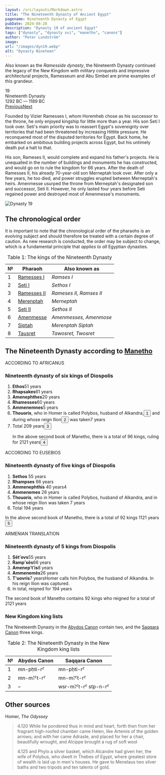 ```yaml
---
layout: /src/layouts/Markdown.astro
title: "The Nineteenth Dynasty of Ancient Egypt"
pagename: Nineteenth Dynasty of Egypt
pubDate: 2024-08-28
description: "Dynasty 19 of ancient Egypt"
tags: ["dynasty", "dynasty xvi", "manetho", "canons"]
author: "Peter Lundström"
image:
url: "/images/dyn19.webp"
alt: "Dynasty Nineteen"
---
```


<p class="lead">
Also known as the <i>Ramesside dynasty</i>, the Nineteenth Dynasty continued the legacy of the New Kingdom with military conquests and impressive architectural projects, Ramesseum and Abu Simbel are prime examples of this grandeur.
</p>
<div class="dynruta float-right ml-4 mb-3 mt-4">
	<div class="flex flex-col justify-center items-center [text-shadow:_0_1px_0_rgb(255_255_255_/_20%)]">
		<div class="text-9xl font-bold [text-shadow:_0_1px_0_rgb(255_255_255_/_40%)]">19</div>
		<div>Nineteenth Dynasty</div>
		<div>1292 BC &mdash; 1189 BC</div>
		<div class="w-full flex justify-between"><a href="/dynasty/18">Previous</a><a href="/dynasty/20">Next</a></div>
	</div>
</div>
<p>
Founded by Vizier Ramesses I, whom Horemheb chose as his successor to the throne, he only enjoyed kingship for little more than a year. His son Seti I took over. Seti's main priority was to reassert Egypt's sovereignty over territories that had been threatened by increasing Hittite pressure. He reconquered most of the disputed territories for Egypt. Back home, he embarked on ambitious building projects across Egypt, but his untimely death put a halt to that.
</p>
<p>
His son, Rameses II, would complete and expand his father's projects. He is unequalled in the number of buildings and monuments he has constructed, and would go on to rule the kingdom for 66 years. After the death of Ramesses II, his already 70-year-old son Merneptah took over. After only a few years, he too died, and power struggles erupted between Merneptah's heirs. Amenmesse usurped the throne from Merneptah's designated son and successor, Seti II. However, he only lasted four years before Seti regained power and destroyed most of Amenmesse's monuments.
</p>
<img class="w-full rounded-sm sm:rounded-xl my-10" src="/images/dyn19.webp" alt="Dynasty 19">
<h2 class="mt-10">The chronological order</h2>
<p>
It is important to note that the chronological order of the pharaohs is an evolving subject and should therefore be treated with a certain degree of caution. As new research is conducted, the order may be subject to change, which is a fundamental principle that <i>applies to all</i> Egyptian dynasties.
</p>
<table>
	<caption class="py-2 text-sm">Table 1: The kings of the Nineteenth Dynasty</caption>
	<thead>
		<tr>
			<th scope="col" class="w-5 text-center">№</th>
			<th scope="col" class="pl-3">Pharaoh</th>
			<th scope="col" class="pl-3">Also known as</th>
		</tr>
	</thead>
	<tbody>
		<tr><td>1</td><td><a href="/pharaohs/Ramesses-I">Ramesses I</a></td><td><em>Ramses I</em></td></tr>
		<tr><td>2</td><td><a href="/pharaohs/Seti-I">Seti I</a></td><td><em>Sethos I</em></td></tr>
		<tr><td>3</td><td><a href="/pharaohs/Ramesses-II">Ramesses II</a></td><td><em>Rameses II, Ramses II</m></td></tr>
		<tr><td>4</td><td><a href="/pharaohs/Merenptah">Merenptah</a></td><td><em>Merneptah</em></td></tr>
		<tr><td>5</td><td><a href="/pharaohs/Seti-II">Seti II</a></td><td><em>Sethos II</em></td></tr>
		<tr><td>6</td><td><a href="/pharaohs/Amenmesse">Amenmesse</a></td><td><em>Amenmesses, Amenmose</em></d></tr>
		<tr><td>7</td><td><a href="/pharaohs/Siptah">Siptah</a></td><td><em>Merenptah Siptah</em></td></tr>
		<tr><td>8</td><td><a href="/pharaohs/Tausret">Tausret</a></td><td><em>Tawosret, Twosret</em></td></tr>
	</tbody>
</table>

<h2 class="mt-10 pb-6 text-wrap">The Nineteenth Dynasty according to <a href="/authors/manetho">Manetho</a></h3>
<div class="dynasty">
	<div class="w-full">
		<div class="according">ACCORDING TO AFRICANUS</div>
		<h3>Nineteenth dynasty of six kings of Diospolis</h3>
		<ol class="farao">
			<li><b>Ethos</b><span class="y">51 years</span></li>
			<li><b>Rhapsakes</b><span class="y">61 years</span></li>
			<li><b>Amenephthes</b><span class="y">20 years</span></li>
			<li><b>Rhamesses</b><span class="y">60 years</span></li>
			<li><b>Ammenemnes</b><span class="y">5 years</span></li>
			<li>
				<b>Thouoris</b>, who in Homer is called Polybos, husband of Alkandra,<button popovertarget="pop01">1</button> and during whose reign Ilion<button popovertarget="pop02">2</button> was taken<span class="y"
					>7 years</span
				>
			</li>
			<li class="total">Total <span class="y">209 years<button popovertarget="pop03">3</button></span></li>
			<p>
				In the above second book of Manetho, there is a total of 96 kings, ruling for <span class="y">2121 years<button popovertarget="pop04">4</button></span>
			</p>
		</ol>
	</div>
	<div class="w-full">
		<div class="according">ACCORDING TO EUSEBIOS</div>
		<h3>Nineteenth dynasty of five kings of Diospolis</h3>
		<ol class="farao">
			<li><b>Sethos</b> <span class="y">55 years</span></li>
			<li><b>Rhampses</b> <span class="y">66 years</span></li>
			<li><b>Ammenephthis</b> <span class="y">40 years4</span></li>
			<li><b>Ammenemes</b> <span class="y">26 years</span></li>
			<li><b>Thouoris</b>, who in Homer is called Polybos, husband of Alkandra, and in whose reign Ilion was taken <span class="y">7 years</span></li>
			<li class="total">Total <span class="y">194 years</span></li>
		</ol>
		<p>
			In the above second book of Manetho, there is a total of 92 kings <span class="y">1121 years<button popovertarget="pop05">5</button></span>
		</p>
	</div>
	<div class="w-full">
		<div class="according">ARMENIAN TRANSLATION</div>
		<h3>Nineteenth dynasty of 5 kings from Diospolis</h3>
		<ol class="farao">
			<li><b lang="xcl">Sētʻovs</b><span class="y">55 years</span></li>
			<li><b lang="xcl">Ṙampʻsēs</b><span class="y">66 years</span></li>
			<li><b lang="xcl">Amenepʻtʻis</b><span class="y">8 years</span></li>
			<li><b lang="xcl">Ammenemēs</b><span class="y">26 years</span></li>
			<li>
				<b lang="xcl">Tʻuovris</b><span class="y">7 years</span>Homer calls him Polybos, the husband of Alkandra. In his reign Ilion was
				captured.
			</li>
			<li class="total">In total, reigned for <span class="y">194 years</span></li>
		</ol>
		<p>
			The second book of Manetho contains 92 kings who reigned for a total of <span class="y">2121 years</span>
		</p>
	</div>
</div>

<h3>New Kingdom king lists</h3>
<p>
	The Nineteenth Dynasty in the <a href="/kinglists/abydos-canon">Abydos Canon</a> contain two, and the <a href="/kinglists/saqqara-canon">Saqqara Canon</a> three kings. 
</p>

<table>
	<caption class="py-2 text-sm">Table 2: The Nineteenth Dynasty in the New Kingdom king lists</caption>
	<thead>
		<tr>
			<th scope="col" class="w-5 text-center">№</th>
			<th scope="col" class="pl-3">Abydos Canon</th>
			<th scope="col" class="pl-3">Saqqara Canon</th>
		</tr>
	</thead>
	<tbody>
		<tr>
			<td class="h-10">1</td>
			<td><tlit>mn-pḥti-rꜤ</tlit></td>
			<td><tlit>mn-pḥti-rꜤ</tlit></td>
		</tr>
		<tr>
			<td class="h-10">2</td>
			<td><tlit>mn-mꜢꜤt-rꜤ</tlit></td>
			<td><tlit>mn-mꜢꜤt-rꜤ</tlit></td>
		</tr>
		<tr>
			<td class="h-10">3</td>
			<td>&ndash;</td>
			<td><tlit>wsr-mꜢꜤt-rꜤ stp-n-rꜤ</tlit></td>
		</tr>
	</tbody>
</table>

<h2 class="mt-10 text-wrap">Other sources</h3>

<p class="text-lg font-semibold dark:text-shark-100 max-w-prose md:mx-auto">Homer, <i class="font-normal">The Odyssey</i></p>
<blockquote>
<p class="pt-2 ps-3 font-normal dark:text-shark-300 text-justify italic">
	<mid>4.120</mid> While he pondered thus in mind and heart, forth then from her fragrant high-roofed chamber came Helen, like Artemis of the golden arrows; and with her came Adraste, and placed for her a chair, beautifully wrought, and Alcippe brought a rug of soft wool 
</p>
<p class="pt-2 ps-3 font-normal dark:text-shark-300 text-justify italic">
	<mid>4.125</mid> and Phylo a silver basket, which Alcandre had given her, the wife of Polybus, who dwelt in Thebes of Egypt, where greatest store of wealth is laid up in men's houses. He gave to Menelaus two silver baths and two tripods and ten talents of gold.
</p>
</blockquote>

<div id="pop01" popover><p>1</p> see <i>Odyssey</i> 4.126, below.</div>
<div id="pop02" popover><p>2</p> i.e. the famous city of Troy from <i>The Iliad</i>, which was also known as <i>Troia</i> (<gr>Τροία</gr>) or <i>Ilion</i> (<gr>Ιλιον</gr>).</div>
<div id="pop03" popover><p>3</p> The sum of the individual items equals 204 years.</div>
<div id="pop04" popover><p>4</p>  The total number of kings is 246, and the sum of the years of the dynasties is 2221.</div>
<div id="pop05" popover><p>5</p>  The total number of kings is 171, and the sum of the years of the dynasties is 1967 or 2272.</div>
